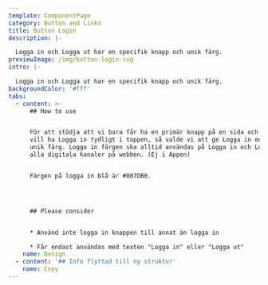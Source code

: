 ```yaml
---
template: ComponentPage
category: Button and Links
title: Button Login
description: |-

  Logga in och Logga ut har en specifik knapp och unik färg.
previewImage: /img/button-login.svg
intro: |-

  Logga in och Logga ut har en specifik knapp och unik färg.
backgroundColor: '#fff'
tabs:
  - content: >-
      ## How to use


      För att stödja att vi bara får ha en primär knapp på en sida och vi alltid
      vill ha Logga in tydligt i toppen, så valde vi att ge Logga in en egen
      unik färg. Logga in färgen ska alltid användas på Logga in och Logga ut i
      alla digitala kanaler på webben. (Ej i Appen)


      Färgen på logga in blå är #007DB0.




      ## Please consider


      * Använd inte logga in knappen till annat än logga in

      * Får endast användas med texten "Logga in" eller "Logga ut"
    name: Design
  - content: '## Info flyttad till ny struktur'
    name: Copy
---
```


